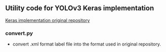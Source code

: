 ## Utility code for YOLOv3 Keras implementation  
[Keras implementation original repository](https://github.com/qqwweee/keras-yolo3)  

### convert.py  
- convert .xml format label file into the format used in original repository.
